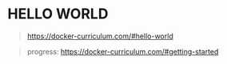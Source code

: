 # HELLO WORLD

> <https://docker-curriculum.com/#hello-world>

> progress: https://docker-curriculum.com/#getting-started
